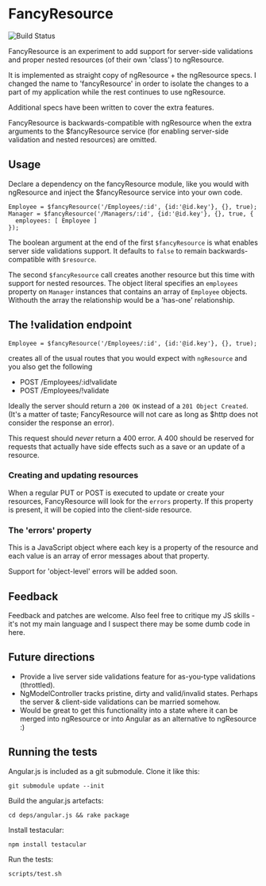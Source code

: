 # FancyResource

![Build Status](https://travis-ci.org/PinionTech/fancy-resource.png "Build Status")

FancyResource is an experiment to add support for server-side validations and
proper nested resources (of their own 'class') to ngResource.

It is implemented as straight copy of ngResource + the ngResource specs.
I changed the name to 'fancyResource' in order to isolate the changes to a part
of my application while the rest continues to use ngResource.

Additional specs have been written to cover the extra features.

FancyResource is backwards-compatible with ngResource when the extra arguments
to the $fancyResource service (for enabling server-side validation and nested
resources) are omitted.

## Usage

Declare a dependency on the fancyResource module, like you would with
ngResource and inject the $fancyResource service into your own code.

    Employee = $fancyResource('/Employees/:id', {id:'@id.key'}, {}, true);
    Manager = $fancyResource('/Managers/:id', {id:'@id.key'}, {}, true, {
      employees: [ Employee ]
    });

The boolean argument at the end of the first `$fancyResource` is what enables
server side validations support. It defaults to `false` to remain
backwards-compatible with `$resource`.

The second `$fancyResource` call creates another resource but this time with
support for nested resources. The object literal specifies an `employees`
property on `Manager` instances that contains an array of `Employee` objects.
Withouth the array the relationship would be a 'has-one' relationship.

## The !validation endpoint

    Employee = $fancyResource('/Employees/:id', {id:'@id.key'}, {}, true);

creates all of the usual routes that you would expect with `ngResource` and you
also get the following

 - POST /Employees/:id!validate
 - POST /Employees/!validate

Ideally the server should return a `200 OK` instead of a `201 Object Created`.
(It's a matter of taste; FancyResource will not care as long as $http does not
consider the response an error).

This request should *never* return a 400 error. A 400 should be reserved for
requests that actually have side effects such as a save or an update of
a resource.

### Creating and updating resources

When a regular PUT or POST is executed to update or create your resources,
FancyResource will look for the `errors` property. If this property is present,
it will be copied into the client-side resource.

### The 'errors' property

This is a JavaScript object where each key is a property of the resource and
each value is an array of error messages about that property.

Support for 'object-level' errors will be added soon.

## Feedback

Feedback and patches are welcome. Also feel free to critique my JS skills - it's
not my main language and I suspect there may be some dumb code in here.

## Future directions

- Provide a live server side validations feature for as-you-type validations
  (throttled).
- NgModelController tracks pristine, dirty and valid/invalid states. Perhaps
  the server & client-side validations can be married somehow.
- Would be great to get this functionality into a state where it can be merged
  into ngResource or into Angular as an alternative to ngResource :)

## Running the tests

Angular.js is included as a git submodule. Clone it like this:

    git submodule update --init

Build the angular.js artefacts:

    cd deps/angular.js && rake package

Install testacular:

    npm install testacular

Run the tests:

    scripts/test.sh


